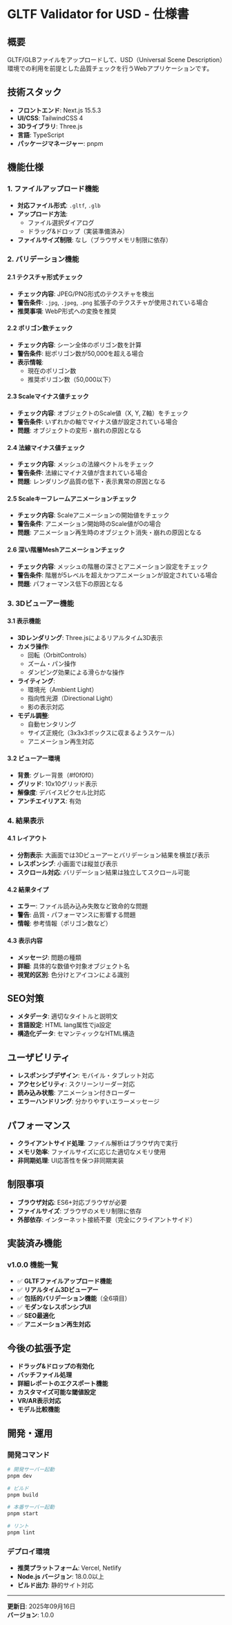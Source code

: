 # GLTF Validator for USD - 仕様書

## 概要

GLTF/GLBファイルをアップロードして、USD（Universal Scene Description）環境での利用を前提とした品質チェックを行うWebアプリケーションです。

## 技術スタック

- **フロントエンド**: Next.js 15.5.3
- **UI/CSS**: TailwindCSS 4
- **3Dライブラリ**: Three.js
- **言語**: TypeScript
- **パッケージマネージャー**: pnpm

## 機能仕様

### 1. ファイルアップロード機能

- **対応ファイル形式**: `.gltf`, `.glb`
- **アップロード方法**: 
  - ファイル選択ダイアログ
  - ドラッグ&ドロップ（実装準備済み）
- **ファイルサイズ制限**: なし（ブラウザメモリ制限に依存）

### 2. バリデーション機能

#### 2.1 テクスチャ形式チェック

- **チェック内容**: JPEG/PNG形式のテクスチャを検出
- **警告条件**: `.jpg`, `.jpeg`, `.png` 拡張子のテクスチャが使用されている場合
- **推奨事項**: WebP形式への変換を推奨

#### 2.2 ポリゴン数チェック

- **チェック内容**: シーン全体のポリゴン数を計算
- **警告条件**: 総ポリゴン数が50,000を超える場合
- **表示情報**: 
  - 現在のポリゴン数
  - 推奨ポリゴン数（50,000以下）

#### 2.3 Scaleマイナス値チェック

- **チェック内容**: オブジェクトのScale値（X, Y, Z軸）をチェック
- **警告条件**: いずれかの軸でマイナス値が設定されている場合
- **問題**: オブジェクトの変形・崩れの原因となる

#### 2.4 法線マイナス値チェック

- **チェック内容**: メッシュの法線ベクトルをチェック
- **警告条件**: 法線にマイナス値が含まれている場合
- **問題**: レンダリング品質の低下・表示異常の原因となる

#### 2.5 Scaleキーフレームアニメーションチェック

- **チェック内容**: Scaleアニメーションの開始値をチェック
- **警告条件**: アニメーション開始時のScale値が0の場合
- **問題**: アニメーション再生時のオブジェクト消失・崩れの原因となる

#### 2.6 深い階層Meshアニメーションチェック

- **チェック内容**: メッシュの階層の深さとアニメーション設定をチェック
- **警告条件**: 階層が5レベルを超えかつアニメーションが設定されている場合
- **問題**: パフォーマンス低下の原因となる

### 3. 3Dビューアー機能

#### 3.1 表示機能

- **3Dレンダリング**: Three.jsによるリアルタイム3D表示
- **カメラ操作**: 
  - 回転（OrbitControls）
  - ズーム・パン操作
  - ダンピング効果による滑らかな操作
- **ライティング**: 
  - 環境光（Ambient Light）
  - 指向性光源（Directional Light）
  - 影の表示対応
- **モデル調整**: 
  - 自動センタリング
  - サイズ正規化（3x3x3ボックスに収まるようスケール）
  - アニメーション再生対応

#### 3.2 ビューアー環境

- **背景**: グレー背景（#f0f0f0）
- **グリッド**: 10x10グリッド表示
- **解像度**: デバイスピクセル比対応
- **アンチエイリアス**: 有効

### 4. 結果表示

#### 4.1 レイアウト

- **分割表示**: 大画面では3Dビューアーとバリデーション結果を横並び表示
- **レスポンシブ**: 小画面では縦並び表示
- **スクロール対応**: バリデーション結果は独立してスクロール可能

#### 4.2 結果タイプ

- **エラー**: ファイル読み込み失敗など致命的な問題
- **警告**: 品質・パフォーマンスに影響する問題
- **情報**: 参考情報（ポリゴン数など）

#### 4.3 表示内容

- **メッセージ**: 問題の種類
- **詳細**: 具体的な数値や対象オブジェクト名
- **視覚的区別**: 色分けとアイコンによる識別

## SEO対策

- **メタデータ**: 適切なタイトルと説明文
- **言語設定**: HTML lang属性でja設定
- **構造化データ**: セマンティックなHTML構造

## ユーザビリティ

- **レスポンシブデザイン**: モバイル・タブレット対応
- **アクセシビリティ**: スクリーンリーダー対応
- **読み込み状態**: アニメーション付きローダー
- **エラーハンドリング**: 分かりやすいエラーメッセージ

## パフォーマンス

- **クライアントサイド処理**: ファイル解析はブラウザ内で実行
- **メモリ効率**: ファイルサイズに応じた適切なメモリ使用
- **非同期処理**: UI応答性を保つ非同期実装

## 制限事項

- **ブラウザ対応**: ES6+対応ブラウザが必要
- **ファイルサイズ**: ブラウザのメモリ制限に依存
- **外部依存**: インターネット接続不要（完全にクライアントサイド）

## 実装済み機能

### v1.0.0 機能一覧

- ✅ **GLTFファイルアップロード機能**
- ✅ **リアルタイム3Dビューアー**
- ✅ **包括的バリデーション機能**（全6項目）
- ✅ **モダンなレスポンシブUI**
- ✅ **SEO最適化**
- ✅ **アニメーション再生対応**

## 今後の拡張予定

- **ドラッグ&ドロップの有効化**
- **バッチファイル処理**
- **詳細レポートのエクスポート機能**
- **カスタマイズ可能な閾値設定**
- **VR/AR表示対応**
- **モデル比較機能**

## 開発・運用

### 開発コマンド

```bash
# 開発サーバー起動
pnpm dev

# ビルド
pnpm build

# 本番サーバー起動
pnpm start

# リント
pnpm lint
```

### デプロイ環境

- **推奨プラットフォーム**: Vercel, Netlify
- **Node.js バージョン**: 18.0.0以上
- **ビルド出力**: 静的サイト対応

---

**更新日**: 2025年09月16日  
**バージョン**: 1.0.0
